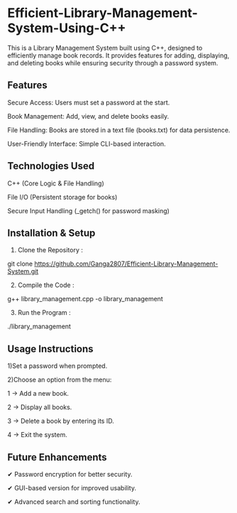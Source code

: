 # Efficient-Library-Management-System-Using-C++
This is a Library Management System built using C++, designed to efficiently manage book records. It provides features for adding, displaying, and deleting books while ensuring security through a password system.

Features
------------------------------------------------------------------------------------------------------------------------------------------------------------------------------
Secure Access: Users must set a password at the start.

Book Management: Add, view, and delete books easily.

File Handling: Books are stored in a text file (books.txt) for data persistence.

User-Friendly Interface: Simple CLI-based interaction.

Technologies Used
-------------------------------------------------------------------------------------------------------------------------------------------------------------------------------
C++ (Core Logic & File Handling)

File I/O (Persistent storage for books)

Secure Input Handling (_getch() for password masking)

Installation & Setup
---------------------------------------------------------------------------------------------------------------------------------------------------------------------------------

1) Clone the Repository :

git clone https://github.com/Ganga2807/Efficient-Library-Management-System.git 

 

2) Compile the Code :

g++ library_management.cpp -o library_management

3) Run the Program :

./library_management

Usage Instructions
---------------------------------------------------------------------------------------------------------------------------------------------------------------------------------
1)Set a password when prompted.

2)Choose an option from the menu:

1 → Add a new book.

2 → Display all books.

3 → Delete a book by entering its ID.

4 → Exit the system.

 Future Enhancements
---------------------------------------------------------------------------------------------------------------------------------------------------------------------------------
✔ Password encryption for better security.

✔ GUI-based version for improved usability.

✔ Advanced search and sorting functionality.
